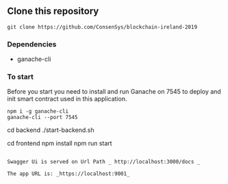 ## Clone this repository

```
git clone https://github.com/ConsenSys/blockchain-ireland-2019
```

### Dependencies

- ganache-cli

### To start

Before you start you need to install and run Ganache on 7545 to deploy and init smart contract used in this application.

```
npm i -g ganache-cli
ganache-cli --port 7545
```

cd backend
./start-backend.sh

cd frontend
npm install
npm run start
```

Swagger Ui is served on Url Path _ http://localhost:3000/docs _

The app URL is: _https://localhost:9001_


